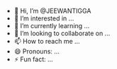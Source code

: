 - 👋 Hi, I’m @JEEWANTIGGA
- 👀 I’m interested in ...
- 🌱 I’m currently learning ...
- 💞️ I’m looking to collaborate on ...
- 📫 How to reach me ...
- 😄 Pronouns: ...
- ⚡ Fun fact: ...

<!---
JEEWANTIGGA/JEEWANTIGGA is a ✨ special ✨ repository because its `README.md` (this file) appears on your GitHub profile.
You can click the Preview link to take a look at your changes.
--->
